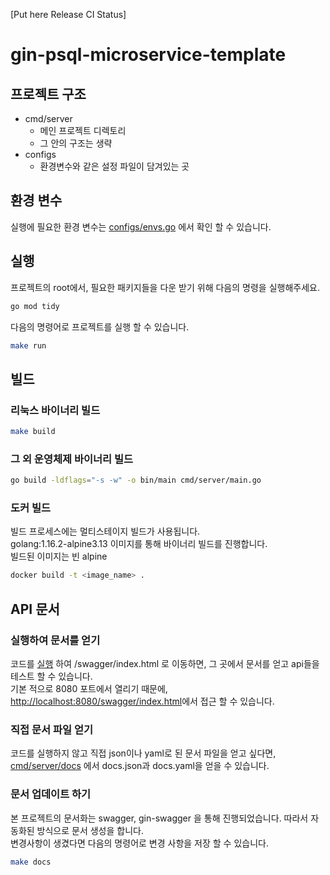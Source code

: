 [Put here Release CI Status]

# gin-psql-microservice-template

## 프로젝트 구조

-   cmd/server
    -   메인 프로젝트 디렉토리
    -   그 안의 구조는 생략
-   configs
    -   환경변수와 같은 설정 파일이 담겨있는 곳

## 환경 변수

실행에 필요한 환경 변수는 [configs/envs.go](./configs/envs.go) 에서 확인 할 수 있습니다.

## <a name="execution"></a>실행

프로젝트의 root에서, 필요한 패키지들을 다운 받기 위해 다음의 명령을 실행해주세요.

```sh
go mod tidy
```

다음의 명령어로 프로젝트를 실행 할 수 있습니다.

```sh
make run
```

## 빌드

### 리눅스 바이너리 빌드

```sh
make build
```

### 그 외 운영체제 바이너리 빌드

```sh
go build -ldflags="-s -w" -o bin/main cmd/server/main.go
```

### 도커 빌드

빌드 프로세스에는 멀티스테이지 빌드가 사용됩니다.  
golang:1.16.2-alpine3.13 이미지를 통해 바이너리 빌드를 진행합니다.  
빌드된 이미지는 빈 alpine

```sh
docker build -t <image_name> .
```

## API 문서

### 실행하여 문서를 얻기

코드를 [실행](#execution) 하여 /swagger/index.html 로 이동하면, 그 곳에서 문서를 얻고 api들을 테스트 할 수 있습니다.  
기본 적으로 8080 포트에서 열리기 때문에, <http://localhost:8080/swagger/index.html>에서 접근 할 수 있습니다.

### 직접 문서 파일 얻기

코드를 실행하지 않고 직접 json이나 yaml로 된 문서 파일을 얻고 싶다면, [cmd/server/docs](./cmd/server/docs) 에서 docs.json과 docs.yaml을 얻을 수 있습니다.

### 문서 업데이트 하기

본 프로젝트의 문서화는 swagger, gin-swagger 을 통해 진행되었습니다. 따라서 자동화된 방식으로 문서 생성을 합니다.  
변경사항이 생겼다면 다음의 명령어로 변경 사항을 저장 할 수 있습니다.

```sh
make docs
```
